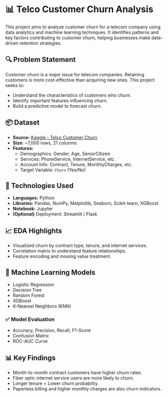 # 📊 Telco Customer Churn Analysis

This project aims to analyze customer churn for a telecom company using data analytics and machine learning techniques. It identifies patterns and key factors contributing to customer churn, helping businesses make data-driven retention strategies.


## 🔍 Problem Statement

Customer churn is a major issue for telecom companies. Retaining customers is more cost-effective than acquiring new ones. This project seeks to:

- Understand the characteristics of customers who churn.
- Identify important features influencing churn.
- Build a predictive model to forecast churn.

## 📦 Dataset

- **Source:** [Kaggle - Telco Customer Churn](https://www.kaggle.com/datasets/blastchar/telco-customer-churn)
- **Size:** ~7,000 rows, 21 columns
- **Features:**
  - Demographics: Gender, Age, SeniorCitizen
  - Services: PhoneService, InternetService, etc.
  - Account Info: Contract, Tenure, MonthlyCharges, etc.
  - Target Variable: `Churn` (Yes/No)

## 🧪 Technologies Used

- **Languages:** Python
- **Libraries:** Pandas, NumPy, Matplotlib, Seaborn, Scikit-learn, XGBoost
- **Notebook:** Jupyter
- **(Optional)** Deployment: Streamlit / Flask

## 📈 EDA Highlights

- Visualized churn by contract type, tenure, and internet services.
- Correlation matrix to understand feature relationships.
- Feature encoding and missing value treatment.

## 🤖 Machine Learning Models

- Logistic Regression
- Decision Tree
- Random Forest
- XGBoost
- K-Nearest Neighbors (KNN)

### ✅ Model Evaluation

- Accuracy, Precision, Recall, F1-Score
- Confusion Matrix
- ROC-AUC Curve

## 📊 Key Findings

- Month-to-month contract customers have higher churn rates.
- Fiber optic internet service users are more likely to churn.
- Longer tenure = Lower churn probability.
- Paperless billing and higher monthly charges are also churn indicators.
